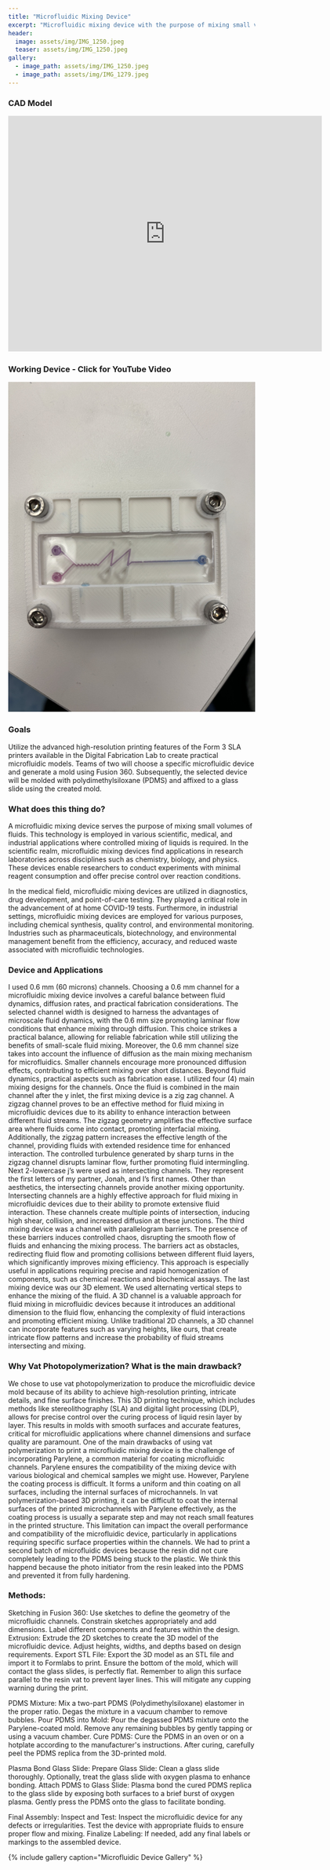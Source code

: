 ```yaml
---
title: "Microfluidic Mixing Device"
excerpt: "Microfluidic mixing device with the purpose of mixing small volumes of fluid"
header:
  image: assets/img/IMG_1250.jpeg
  teaser: assets/img/IMG_1250.jpeg
gallery:
  - image_path: assets/img/IMG_1250.jpeg
  - image_path: assets/img/IMG_1279.jpeg
---
```


### CAD Model

<iframe src="https://vanderbilt643.autodesk360.com/shares/public/SH512d4QTec90decfa6e9099bb1016f0b22f?mode=embed" width="640" height="480" allowfullscreen="true" webkitallowfullscreen="true" mozallowfullscreen="true"  frameborder="0"></iframe>

### Working Device -  Click for YouTube Video
[![Vanderbilt CHBE 4200 - J&J Microfluidic Device Demonstration](assets/img/IMG_1279.jpeg)](https://www.youtube.com/watch?v=Ks-U-MTUucE "J&J Microfluidic Device Demonstration")

### Goals

  Utilize the advanced high-resolution printing features of the Form 3 SLA printers available in the Digital Fabrication Lab to create practical microfluidic models. Teams of two will choose a specific microfluidic device and generate a mold using Fusion 360. Subsequently, the selected device will be molded with polydimethylsiloxane (PDMS) and affixed to a glass slide using the created mold.

### What does this thing do?

A microfluidic mixing device serves the purpose of mixing small volumes of fluids. This technology is employed in various scientific, medical, and industrial applications where controlled mixing of liquids is required. In the scientific realm, microfluidic mixing devices find applications in research laboratories across disciplines such as chemistry, biology, and physics. These devices enable researchers to conduct experiments with minimal reagent consumption and offer precise control over reaction conditions.

In the medical field, microfluidic mixing devices are utilized in diagnostics, drug development, and point-of-care testing. They played a critical role in the advancement of at home COVID-19 tests. Furthermore, in industrial settings, microfluidic mixing devices are employed for various purposes, including chemical synthesis, quality control, and environmental monitoring. Industries such as pharmaceuticals, biotechnology, and environmental management benefit from the efficiency, accuracy, and reduced waste associated with microfluidic technologies.

### Device and Applications

  I used 0.6 mm (60 microns) channels. Choosing a 0.6 mm channel for a microfluidic mixing device involves a careful balance between fluid dynamics, diffusion rates, and practical fabrication considerations. The selected channel width is designed to harness the advantages of microscale fluid dynamics, with the 0.6 mm size promoting laminar flow conditions that enhance mixing through diffusion. This choice strikes a practical balance, allowing for reliable fabrication while still utilizing the benefits of small-scale fluid mixing.
  Moreover, the 0.6 mm channel size takes into account the influence of diffusion as the main mixing mechanism for microfluidics. Smaller channels encourage more pronounced diffusion effects, contributing to efficient mixing over short distances. Beyond fluid dynamics, practical aspects such as fabrication ease.
  I utilized four (4) main mixing designs for the channels. Once the fluid is combined in the main channel after the y inlet, the first mixing device is a zig zag channel. A zigzag channel proves to be an effective method for fluid mixing in microfluidic devices due to its ability to enhance interaction between different fluid streams. The zigzag geometry amplifies the effective surface area where fluids come into contact, promoting interfacial mixing. Additionally, the zigzag pattern increases the effective length of the channel, providing fluids with extended residence time for enhanced interaction. The controlled turbulence generated by sharp turns in the zigzag channel disrupts laminar flow, further promoting fluid intermingling. 
	Next 2-lowercase j’s were used as intersecting channels. They represent the first letters of my partner, Jonah, and I’s first names. Other than aesthetics, the intersecting channels provide another mixing opportunity. Intersecting channels are a highly effective approach for fluid mixing in microfluidic devices due to their ability to promote extensive fluid interaction. These channels create multiple points of intersection, inducing high shear, collision, and increased diffusion at these junctions.
	The third mixing device was a channel with parallelogram barriers. The presence of these barriers induces controlled chaos, disrupting the smooth flow of fluids and enhancing the mixing process. The barriers act as obstacles, redirecting fluid flow and promoting collisions between different fluid layers, which significantly improves mixing efficiency. This approach is especially useful in applications requiring precise and rapid homogenization of components, such as chemical reactions and biochemical assays.
	The last mixing device was our 3D element. We used alternating vertical steps to enhance the mixing of the fluid. A 3D channel is a valuable approach for fluid mixing in microfluidic devices because it introduces an additional dimension to the fluid flow, enhancing the complexity of fluid interactions and promoting efficient mixing. Unlike traditional 2D channels, a 3D channel can incorporate features such as varying heights, like ours, that create intricate flow patterns and increase the probability of fluid streams intersecting and mixing. 

### Why Vat Photopolymerization? What is the main drawback?

  We chose to use vat photopolymerization to produce the microfluidic device mold because of its ability to achieve high-resolution printing, intricate details, and fine surface finishes. This 3D printing technique, which includes methods like stereolithography (SLA) and digital light processing (DLP), allows for precise control over the curing process of liquid resin layer by layer. This results in molds with smooth surfaces and accurate features, critical for microfluidic applications where channel dimensions and surface quality are paramount. 
  One of the main drawbacks of using vat polymerization to print a microfluidic mixing device is the challenge of incorporating Parylene, a common material for coating microfluidic channels. Parylene ensures the compatibility of the mixing device with various biological and chemical samples we might use. However, Parylene the coating process is difficult. It forms a uniform and thin coating on all surfaces, including the internal surfaces of microchannels. In vat polymerization-based 3D printing, it can be difficult to coat the internal surfaces of the printed microchannels with Parylene effectively, as the coating process is usually a separate step and may not reach small features in the printed structure. This limitation can impact the overall performance and compatibility of the microfluidic device, particularly in applications requiring specific surface properties within the channels. We had to print a second batch of microfluidic devices because the resin did not cure completely leading to the PDMS being stuck to the plastic. We think this happend because the photo initiator from the resin leaked into the PDMS and prevented it from fully hardening.

### Methods: 
Sketching in Fusion 360:
Use sketches to define the geometry of the microfluidic channels. Constrain sketches appropriately and add dimensions.
Label different components and features within the design.
Extrusion:
Extrude the 2D sketches to create the 3D model of the microfluidic device.
Adjust heights, widths, and depths based on design requirements.
Export STL File:
Export the 3D model as an STL file and import it to Formlabs to print. Ensure the bottom of the mold, which will contact the glass slides, is perfectly flat. Remember to align this surface parallel to the resin vat to prevent layer lines. This will mitigate any cupping warning during the print. 

PDMS Mixture:
Mix a two-part PDMS (Polydimethylsiloxane) elastomer in the proper ratio.
Degas the mixture in a vacuum chamber to remove bubbles.
Pour PDMS into Mold:
Pour the degassed PDMS mixture onto the Parylene-coated mold.
Remove any remaining bubbles by gently tapping or using a vacuum chamber.
Cure PDMS:
Cure the PDMS in an oven or on a hotplate according to the manufacturer's instructions.
After curing, carefully peel the PDMS replica from the 3D-printed mold.

Plasma Bond Glass Slide:
Prepare Glass Slide:
Clean a glass slide thoroughly.
Optionally, treat the glass slide with oxygen plasma to enhance bonding.
Attach PDMS to Glass Slide:
Plasma bond the cured PDMS replica to the glass slide by exposing both surfaces to a brief burst of oxygen plasma.
Gently press the PDMS onto the glass to facilitate bonding.

Final Assembly:
Inspect and Test:
Inspect the microfluidic device for any defects or irregularities.
Test the device with appropriate fluids to ensure proper flow and mixing.
Finalize Labeling:
If needed, add any final labels or markings to the assembled device.

{% include gallery caption="Microfluidic Device Gallery" %}




